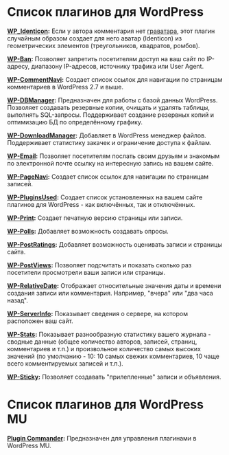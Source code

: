 # Список плагинов для WordPress #

**[WP\_Identicon](PluginsWPIdenticon.md):** Если у автора комментария нет [граватара](http://ru.gravatar.com/), этот плагин случайным образом создает для него аватар (Identicon) из геометрических элементов (треугольников, квадратов, ромбов).

**[WP-Ban](PluginsWPBan.md):** Позволяет запретить посетителям доступ на ваш сайт по IP-адресу, диапазону IP-адресов, источнику трафика или User Agent.

**[WP-CommentNavi](PluginsWPCommentNavi.md):** Создает список ссылок для навигации по страницам комментариев в WordPress 2.7 и выше.

**[WP-DBManager](PluginsWPDBManager.md):** Предназначен для работы с базой данных WordPress. Позволяет создавать резервные копии, очищать и удалять таблицы, выполнять SQL-запросы. Поддерживает создание резервных копий и оптимизацию БД по определённому графику.

**[WP-DownloadManager](PluginsWPDownloadManager.md):** Добавляет в WordPress менеджер файлов. Поддерживает статистику закачек и ограничение доступа к файлам.

**[WP-Email](PluginsWPEmail.md):** Позволяет посетителям послать своим друзьям и знакомым по электронной почте ссылку на интересную запись на вашем сайте.

**[WP-PageNavi](PluginsWPPageNavi.md):** Создает список ссылок для навигации по страницам записей.

**[WP-PluginsUsed](PluginsWPPluginsUsed.md):** Создает список установленных на вашем сайте плагинов для WordPress - как включённых, так и отключённых.

**[WP-Print](PluginsWPPrint.md):** Создает печатную версию страницы или записи.

**[WP-Polls](PluginsWPPolls.md):** Добавляет возможность создавать опросы.

**[WP-PostRatings](PluginsWPPostRatings.md):** Добавляет возможность оценивать записи и страницы сайта.

**[WP-PostViews](PluginsWPPostViews.md):** Позволяет подсчитать и показать сколько раз посетители просмотрели ваши записи или страницы.

**[WP-RelativeDate](PluginsWPRelativeDate.md):** Отображает относительные значения даты и времени создания записи или комментария. Например, "вчера" или "два часа назад".

**[WP-ServerInfo](PluginsWPServerInfo.md):** Показывает сведения о сервере, на котором расположен ваш сайт.

**[WP-Stats](PluginsWPStats.md):** Показывает разнообразную статистику вашего журнала - сводные данные (общее количество авторов, записей, страниц, комментариев и т.п.) и произвольное количество самых высоких значений (по умолчанию - 10: 10 самых свежих комментариев, 10 чаще всего комментируемых записей и т.п.).

**[WP-Sticky](PluginsWPSticky.md):** Позволяет создавать "прилепленные" записи и объявления.

# Список плагинов для WordPress MU #

**[Plugin Commander](PluginsMUPluginCommander.md):** Предназначен для управления плагинами в WordPress MU.